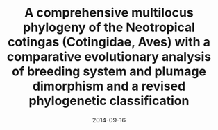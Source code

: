 ---
title: "A comprehensive multilocus phylogeny of the Neotropical cotingas (Cotingidae, Aves) with a comparative evolutionary analysis of breeding system and plumage dimorphism and a revised phylogenetic classification"
collection: publications
permalink: /publication/2014-09-16-Berv_Prum_2014
date: 2014-09-16
venue: 'Molecular Phylogenetics and Evolution'
paperurl: '/files/papers/Berv_Prum_2014.pdf'
link: 'https://doi.org/10.1016/j.ympev.2014.09.001'
citation: 'Berv, J. S., Prum, R.O. (2014). A comprehensive multilocus phylogeny of the Neotropical cotingas (Cotingidae, Aves) with a comparative evolutionary analysis of breeding system and plumage dimorphism and a revised phylogenetic classification. <i>Molecular Phylogenetics and Evolution</i>.'
---